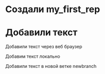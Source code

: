 ﻿# Создали my_first_rep

# Добавили текст

Добавили текст через веб браузер

Добавим текст локально 

Добавили текст в новой ветке newbranch